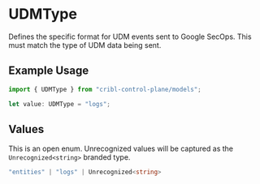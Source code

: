 # UDMType

Defines the specific format for UDM events sent to Google SecOps. This must match the type of UDM data being sent.

## Example Usage

```typescript
import { UDMType } from "cribl-control-plane/models";

let value: UDMType = "logs";
```

## Values

This is an open enum. Unrecognized values will be captured as the `Unrecognized<string>` branded type.

```typescript
"entities" | "logs" | Unrecognized<string>
```